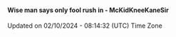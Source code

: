#### Wise man says only fool rush in - McKidKneeKaneSir
Updated on 02/10/2024 - 08:14:32 (UTC) Time Zone
